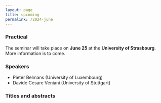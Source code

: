 ```yaml
---
layout: page
title: upcoming
permalink: /2024-june
---
```


### Practical

The seminar will take place on **June 25** at the **University of Strasbourg**.
More information is to come.

### Speakers

* Pieter Belmans (University of Luxembourg)
* Davide Cesare Veniani (University of Stuttgart)

### Titles and abstracts


